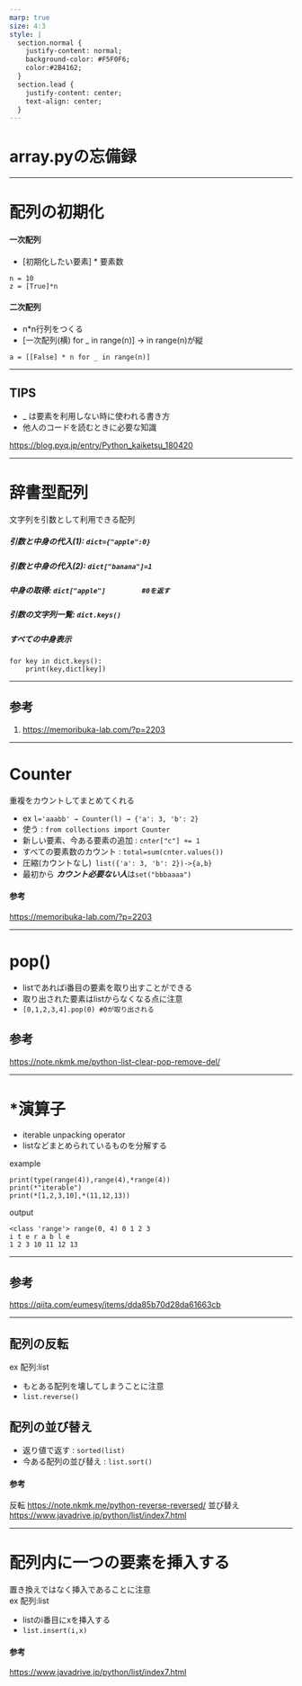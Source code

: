 ```yaml
---
marp: true
size: 4:3
style: |
  section.normal {
    justify-content: normal;
    background-color: #F5F0F6;
    color:#2B4162;
  }
  section.lead {
    justify-content: center;
    text-align: center;
  }
---
```

<!-- class: lead -->
<!-- paginate: true -->
# array.pyの忘備録

---
<!-- class: normal -->
# 配列の初期化
#### 一次配列
- [初期化したい要素] * 要素数
```
n = 10
z = [True]*n
```
#### 二次配列
- n*n行列をつくる
- [一次配列(横) for _ in range(n)] → in range(n)が縦
```
a = [[False] * n for _ in range(n)]
```

<!-- footer: 2022 1/8 -->
---
## TIPS
- _ は要素を利用しない時に使われる書き方
- 他人のコードを読むときに必要な知識

https://blog.pyq.jp/entry/Python_kaiketsu_180420

---
# 辞書型配列
文字列を引数として利用できる配列
##### 引数と中身の代入(1): ```dict={"apple":0}```
##### 引数と中身の代入(2): ```dict["banana"]=1```
##### 中身の取得: ```dict["apple"]         #0を返す```
##### 引数の文字列一覧: ```dict.keys()```
##### すべての中身表示
```
for key in dict.keys():
    print(key,dict[key])
```
---
## 参考
1. https://memoribuka-lab.com/?p=2203
---

# Counter
重複をカウントしてまとめてくれる
- ex ```l='aaabb' → Counter(l) → {'a': 3, 'b': 2}```
- 使う : ```from collections import Counter```
- 新しい要素、今ある要素の追加 : ```cnter["c"] += 1``` 
- すべての要素数のカウント : ```total=sum(cnter.values()) ```
- 圧縮(カウントなし)``` list({'a': 3, 'b': 2})->{a,b}```
- 最初から ***カウント必要ない人***は```set("bbbaaaa")```
#### 参考
https://memoribuka-lab.com/?p=2203

---
# pop()
- listであればi番目の要素を取り出すことができる
- 取り出された要素はlistからなくなる点に注意
- ```[0,1,2,3,4].pop(0) #0が取り出される```

## 参考
https://note.nkmk.me/python-list-clear-pop-remove-del/

---
# *演算子
- iterable unpacking operator
- listなどまとめられているものを分解する

example
```
print(type(range(4)),range(4),*range(4))
print(*"iterable")
print(*[1,2,3,10],*(11,12,13))
```
output
```
<class 'range'> range(0, 4) 0 1 2 3
i t e r a b l e
1 2 3 10 11 12 13
```
---
## 参考
https://qiita.com/eumesy/items/dda85b70d28da61663cb

---
## 配列の反転
ex 配列:list
- もとある配列を壊してしまうことに注意
- ```list.reverse()```
## 配列の並び替え
- 返り値で返す : ```sorted(list)```
- 今ある配列の並び替え : ```list.sort()```
#### 参考
反転 https://note.nkmk.me/python-reverse-reversed/
並び替え https://www.javadrive.jp/python/list/index7.html

---
# 配列内に一つの要素を挿入する
置き換えではなく挿入であることに注意
<br />
ex 配列:list
- listのi番目にxを挿入する 
- ```list.insert(i,x)```

#### 参考
https://www.javadrive.jp/python/list/index7.html
